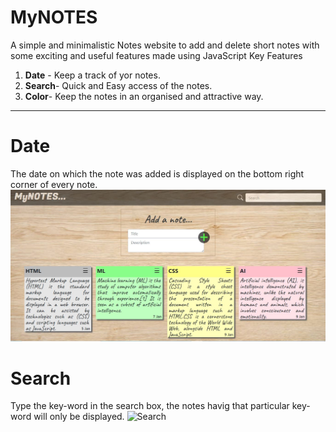 # MyNOTES
A simple and minimalistic Notes website to add and delete short notes with some exciting and useful features made using JavaScript
Key Features
1) **Date** - Keep a track of yor notes.
2) **Search**- Quick and Easy access of the notes.
3) **Color**- Keep the notes in an organised and attractive way.
<hr>

# Date
The date on which the note was added is displayed on the bottom right corner of every note.
![Demo](https://raw.githubusercontent.com/MaitriDA/MyNOTES/master/ScreenShots%20and%20Demo%20Videos/MyNOTES.JPG)

# Search
Type the key-word in the search box, the notes havig that particular key-word will only be displayed.
![Search]()
